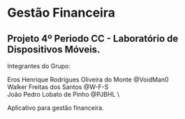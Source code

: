 # Gestão Financeira

## Projeto 4º Periodo CC - Laboratório de Dispositivos Móveis.

Integrantes do Grupo:

Eros Henrique Rodrigues Oliveira do Monte @VoidMan0 \
Walker Freitas dos Santos @W-F-S \
João Pedro Lobato de Pinho @PJBHL \

Aplicativo para gestão financeira.
